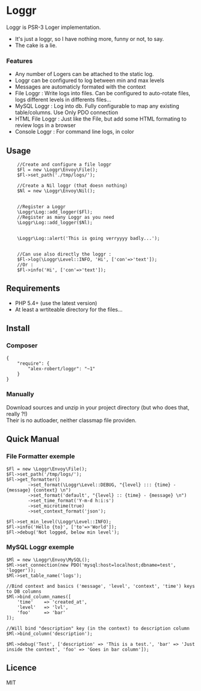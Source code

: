 Loggr
=====

Loggr is PSR-3 Loger implementation.
- It's just a loggr, so I have nothing more, funny or not, to say. 
- The cake is a lie.

### Features

- Any number of Logers can be attached to the static log.
- Loggr can be configured to log between min and max levels
- Messages are automaticly formated with the context
- File Loggr : Write logs into files. Can be configured to auto-rotate files, logs different levels in differents files...
- MySQL Loggr : Log into db. Fully configurable to map any existing table/columns. Use Only PDO connection
- HTML File Loggr : Just like the File, but add some HTML formating to review logs in a browser
- Console Loggr : For command line logs, in color


Usage
------------

        //Create and configure a file loggr
        $Fl = new \Loggr\Envoy\File();
        $Fl->set_path('./tmp/logs/');
        
        //Create a Nil loggr (that doesn nothing)
        $Nl = new \Loggr\Envoy\Nil();

        
        //Register a Loggr  
        \Loggr\Log::add_logger($Fl);
        //Register as many Loggr as you need
        \Loggr\Log::add_logger($Nl);

        
        \Loggr\Log::alert('This is going verryyyy badly...');
        
        
        //Can use also directly the loggr :
        $Fl->log(\Loggr\Level::INFO, 'Hi', ['con'=>'text']);
        //Or :  
        $Fl->info('Hi', ['con'=>'text']);

Requirements
------------

- PHP 5.4+ (use the latest version)
- At least a wrtiteable directory for the files...


Install
------------

### Composer

    {
        "require": {
            "alex-robert/loggr": "~1"        
        }
    }

### Manually

Download sources and unzip in your project directory (but who does that, really ?!)  
Their is no autloader, neither classmap file providen.


Quick Manual
------------

### File Formatter exemple

    $Fl = new \Loggr\Envoy\File();
    $Fl->set_path('/tmp/logs/');
    $Fl->get_formatter()
            ->set_format(\Loggr\Level::DEBUG, "{level} ::: {time} - {message} {context} \n")
            ->set_format('default', "{level} :: {time} - {message} \n")
            ->set_time_format('Y-m-d h:i:s')
            ->set_microtime(true)
            ->set_context_format('json');
    
    $Fl->set_min_level(\Loggr\Level::INFO);
    $Fl->info('Hello {to}', ['to'=>'World']);
    $Fl->debug('Not logged, below min level');
    
    
### MySQL Loggr exemple

    $Ml = new \Loggr\Envoy\MySQL();
    $Ml->set_connection(new PDO('mysql:host=localhost;dbname=test', 'logger'));
    $Ml->set_table_name('logs');
    
    //Bind context and basics ('message', 'level', 'context', 'time') keys to DB columns
    $Ml->bind_column_names([
        'time'    => 'created_at',
        'level'   => 'lvl',
        'foo'     => 'bar'
    ]);
    
    //Will bind "description" key (in the context) to description column
    $Ml->bind_column('description');
    
    $Ml->debug('Test', ['description' => 'This is a test.', 'bar' => 'Just inside the context', 'foo' => 'Goes in bar column']);



Licence
------------

MIT



